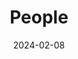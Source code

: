 ---
title: People
date: 2024-02-08

type: landing

sections:
  - block: markdown
    content:
      title: 
      text: |
        
        <link rel="stylesheet" href="/css/styles.css">

        <span style="font-size: 35px; color: orange;">Current Members</span>

        <p></p>
        <span style="font-size: 28px;">Team Lead:</span><br>

        <a href="https://guo.crypto.sg/">
          <span style="color: blue; padding-left: 10px;">Jian Guo</span>
        </a>

        <div class="member-info">
          Email: guojian@ntu.edu.sg<br>
          Interests: Symmetric-Key Cryptography, Privacy-Preserving Technologies
        </div>
        <p></p>
        <span style="font-size: 28px;">Associates:</span><br>

        <a href="https://freedisciplina.github.io/">
          <span style="color: blue; padding-left: 10px;">Zhenzhen Bao</span>
        </a>

        <div class="member-info">
          Affiliation: Assistant Professor, Tsinghua University, China<br>
          Email: zzbao@tsinghua.edu.cn<br>
          Interests: Symmetric-Key Cryptography<br>
        </div>
        <p></p>
        <span style="font-size: 28px;">Post-Doctoral Research Fellows:</span><br>
        <span style="color: blue; padding-left: 10px;">Shiyao Chen</span>
        <div class="member-info">
          Email: shiyao.chen@ntu.edu.sg<br>
          Interests: Symmetric-Key Cryptography<br>
        </div>
        <span style="color: blue; padding-left: 10px;">Le He</span>
        <div class="member-info">
          Email: le.he@ntu.edu.sg<br>
          Interests: Symmetric-Key Cryptography
        </div>
        <span style="color: blue; padding-left: 10px;">Shun Li</span>
        <div class="member-info">
          Email: shun.li@ntu.edu.sg<br>
          Interests: Symmetric-Key Cryptography, Privacy-Preserving Technologies, Quantum Cryptanalysis
        </div>
        <span style="color: blue; padding-left: 10px;">Eik List</span>
        <div class="member-info">
          Email: eik.list@ntu.edu.sg<br>
          Interests: Symmetric-Key Cryptography, Provable Security
        </div>

        <span style="color: blue; padding-left: 10px;">Guozhen Liu</span>
        <div class="member-info">
          Email: guozhen.liu@ntu.edu.sg<br>
          Interests: Symmetric-Key Cryptography
        </div>

        <p></p>
        <span style="font-size: 28px;">PhD Students:</span><br>

        <span style="color: blue; padding-left: 10px;">Phuong Pham</span>

        <div class="member-info">
          Affiliation: School of Physical and Mathematical Sciences, Nanyang Technological University, Singapore. 07/2019 - <br>
          Topic: Quantum Cryptanalysis<br>
          Email: pham0079@e.ntu.edu.sg<br>
        </div>

        <span style="color: blue; padding-left: 10px;">Xingran Li</span>

        <div class="member-info">
          Affiliation: Interdisciplinary Graduate Programme, Nanyang Technological University, Singapore. 01/2022 - <br>
          Topic: Privacy-Preserving Technologies<br>
          Email: xingran001@e.ntu.edu.sg
        </div>

        <span style="color: blue; padding-left: 10px;">Yiran Yao</span>

        <div class="member-info">
          Affiliation: School of Physical and Mathematical Sciences, Nanyang Technological University, Singapore. 07/2022 - <br>
          Topic: Cryptanalysis and Machine Learning <br>
          Email: yiran005@e.ntu.edu.sg
        </div>

        <span style="color: blue; padding-left: 10px;">Wenjie Nan</span>

        <div class="member-info">
          Affiliation: School of Physical and Mathematical Sciences, Nanyang Technological University, Singapore. 01/2023 - <br>
          Topic: Cryptography for Privacy-Preserving Technologies <br>
          Email: wenjie006@e.ntu.edu.sg
        </div>

        <span style="color: blue; padding-left: 10px;">Tianyu Zhang</span>

        <div class="member-info">
          Affiliation: School of Physical and Mathematical Sciences, Nanyang Technological University, Singapore. 07/2023 - <br>
          Topic: Quantum Cryptanalysis <br>
          Email: tianyu005@e.ntu.edu.sg
        </div>
        
        <p></p>
        <span style="font-size: 28px;">Undergraduate Students:</span><br>

        <p></p>
        <span style="font-size: 28px;">Exchange/Visitors:</span><br>

        <span style="color: blue; padding-left: 10px;">Huina Li, PhD Student</span>

        <div class="member-info">
          Affiliation: Shanghai Jiao Tong University, China. 11/2021 - <br>
          Topic: Cryptanalysis <br>
          Email: lihuina@sjtu.edu.cn
        </div>

        <span style="color: blue; padding-left: 10px;">Wenlong Tian, Assistant Professor</span>

        <div class="member-info">
          Affiliation: University of South China, China. 03/2022 - <br>
          Topic: Cloud Security <br>
          Email: wenlongtian@usc.edu.cn
        </div>

        <span style="color: blue; padding-left: 10px;">Liu Zhang, PhD Student</span>

        <div class="member-info">
          Affiliation: Xidian University, China. 10/2022 - <br>
          Topic: Machine Learning based Cryptanalysis <br>
          Email: 17lzhang3@gmail.com
        </div>

        <span style="color: blue; padding-left: 10px;">Jinyu Lu, PhD Student</span>

        <div class="member-info">
          Affiliation: National University of Defense Technology, China. 11/2022 - <br>
          Topic: Machine Learning based Cryptanalysis <br>
          Email: jinyu_smile@foxmail.com
        </div>

        <span style="color: blue; padding-left: 10px;">Bin Hu, PhD Student</span>

        <div class="member-info">
          Affiliation: Beihang University, China. 11/2022 - <br>
          Topic: Threshold Cryptography <br>
          Email: hubin0205@buaa.edu.cn
        </div>

        <span style="color: blue; padding-left: 10px;">Tianyi Li, Undergraduate Student</span>

        <div class="member-info">
          Affiliation: Shanghai Jiao Tong University, China. 06/2023 - <br>
          Topic: Threshold Cryptography <br>
          Email: ltetsla@sjtu.edu.cn
        </div>

        <span style="color: blue; padding-left: 10px;">Zhuohan Cai, Undergraduate Student</span>

        <div class="member-info">
          Affiliation: Tsinghua University, China. 07/2023 - <br>
          Topic: Machine Learning based Cryptanalysis <br>
          Email: cai-zh19@mails.tsinghua.edu.cn
        </div>

  - block: markdown
    content:
      title: 
      text: |
        
        <link rel="stylesheet" href="/css/styles.css">

        <span style="font-size: 35px; color: orange;">Alumni</span>

        <p></p>
        <span style="color: blue; padding-left: 10px;">Phuong Pham</span>

        <div class="member-info">
          Duration: 07/2019 - 08/2023<br>
          Current Position: Huawei, Singapore
        </div>

        <p></p>
        <a href="https://sites.google.com/view/tuyi">
          <span style="color: blue; padding-left: 10px;">Yi Tu</span>
        </a>

        <div class="member-info">
          Duration: 07/2018 - 06/2022<br>
          Current Position: Huawei, China
        </div>

        <p></p>
        <a href="https://freedisciplina.github.io/">
          <span style="color: blue; padding-left: 10px;">Zhenzhen Bao</span>
        </a>

        <div class="member-info">
          Duration: 12/2016 - 04/2022<br>
          Current Position: Assistant Professor, Tsinghua University, China
        </div>

        <p></p>
        <a href="https://infosec.sjtu.edu.cn/DirectoryDetail.aspx?id=163">
          <span style="color: blue; padding-left: 10px;">Haoyang Wang</span>
        </a>

        <div class="member-info">
          Duration: 08/2016 - 12/2020<br>
          Current Position: Assistant Professor, Shanghai Jiao Tong University, China
        </div>

        <p></p>
        <a href="https://sites.google.com/view/ling-song/home">
          <span style="color: blue; padding-left: 10px;">Ling Song</span>
        </a>

        <div class="member-info">
          Duration: 02/2016 - 05/2019<br>
          Current Position: Professor, Jinan University, China
        </div>

        <p></p>
        <a href="http://sites.google.com/site/monsieurlelanc">
          <span style="color: blue; padding-left: 10px;">Subhadeep Banik</span>
        </a>

        <div class="member-info">
          Duration: 03/2016 - 06/2017<br>
          Current Position: Ambizione Fellow, EPFL, Switzerland
        </div>

        <p></p>
        <a href="http://people.ucas.ac.cn/~0046011?language=en">
          <span style="color: blue; padding-left: 10px;">Meicheng Liu</span>
        </a>

        <div class="member-info">
          Duration: 05/2015 - 09/2016<br>
          Current Position: Professor, Chinese Academy of Sciences, China
        </div>

  - block: markdown
    content:
      title: 
      text: |
        
        <link rel="stylesheet" href="/css/styles.css">

        <span style="font-size: 35px; color: orange;">Past Visitors</span>

        <p></p>
        <span style="color: blue; padding-left: 10px;">Tianren Liu</span>

        <div class="member-info">
          Duration: 30/08/2023 - 06/09/2023<br>
          From: Peking University, China 
        </div>

        <p></p>
        <span style="color: blue; padding-left: 10px;">Lei Wang</span>

        <div class="member-info">
          Duration: 23/08/2023 - 26/08/2023<br>
          From: Shanghai Jiao Tong University, China
        </div>

        <p></p>
        <span style="color: blue; padding-left: 10px;">Danping Shi</span>

        <div class="member-info">
          Duration: 05/08/2023 - 28/08/2023<br>
          From: Institute of Information Engineering, China 
        </div>

        <p></p>
        <span style="color: blue; padding-left: 10px;">Haoyang Wang</span>

        <div class="member-info">
          Duration: 24/07/2023 - 31/08/2023<br>
          From: Shanghai Jiao Tong University, China 
        </div>

        <p></p>
        <span style="color: blue; padding-left: 10px;">Xiaoyang Dong</span>

        <div class="member-info">
          Duration: 08/07/2023 - 18/07/2023<br>
          From: Tsinghua University, China 
        </div>

        <p></p>
        <span style="color: blue; padding-left: 10px;">Wenlong Tian</span>

        <div class="member-info">
          Duration: 01/03/2022 -<br>
          From: University of South China, China 
        </div>

        <p></p>
        <span style="color: blue; padding-left: 10px;">Bing Sun </span>

        <div class="member-info">
          Duration: 17/01/2020 - 14/04/2020<br>
          From: National University of Defense Technology, China 
        </div>

        <p></p>
        <span style="color: blue; padding-left: 10px;">Senyang Huang </span>

        <div class="member-info">
          Duration: 17/09/2019 - 07/12/2019<br>
          From: Haifa University, Israel 
        </div>

        <p></p>
        <span style="color: blue; padding-left: 10px;">Wenying Zhang </span>

        <div class="member-info">
          Duration: 27/08/2018 - 20/08/2019<br>
          From: Shandong Normal University, China 
        </div>

        <p></p>
        <span style="color: blue; padding-left: 10px;">Zheng Gong </span>

        <div class="member-info">
          Duration: 21/01/2019 - 15/02/2019<br>
          From: South China Normal University, China 
        </div>

        <p></p>
        <span style="color: blue; padding-left: 10px;">Kazuhiko Minematsu </span>

        <div class="member-info">
          Duration: 12/12/2018 - 14/12/2018<br>
          From: NEC, Japan 
        </div>

        <p></p>
        <span style="color: blue; padding-left: 10px;">Tetsu Iwata </span>

        <div class="member-info">
          Duration: 12/02/2018 - 22/02/2018<br>
          From: Nagoya University, Japan 
        </div>

        <p></p>
        <span style="color: blue; padding-left: 10px;">Tetsu Iwata </span>

        <div class="member-info">
          Duration: 17/10/2016 - 31/03/2017<br>
          From: Nagoya University, Japan 
        </div>

        <p></p>
        <span style="color: blue; padding-left: 10px;">Jingmei Liu </span>

        <div class="member-info">
          Duration: 01/03/2016 - 01/03/2017<br>
          From: Xidian University, China 
        </div>

        <p></p>
        <span style="color: blue; padding-left: 10px;">Lei Wang </span>

        <div class="member-info">
          Duration: 04/02/2017 - 10/02/2017<br>
          From: Shanghai Jiao Tong University, China 
        </div>

        <p></p>
        <span style="color: blue; padding-left: 10px;">Vesselin Velichkov </span>

        <div class="member-info">
          Duration: 12/12/2016 - 16/12/2016<br>
          From: Luxembourg University, Luxembourg 
        </div>

        <p></p>
        <span style="color: blue; padding-left: 10px;">Qingju Wang </span>

        <div class="member-info">
          Duration: 08/08/2016 - 15/10/2016<br>
          From: Katholieke Universiteit Leuven, Belgium 
        </div>

        <p></p>
        <span style="color: blue; padding-left: 10px;">Florian Mendel </span>

        <div class="member-info">
          Duration: 28/09/2015 - 30/10/2015<br>
          From: Graz University of Technology, Austria 
        </div>

        <p></p>
        <span style="color: blue; padding-left: 10px;">Lei Zhang </span>

        <div class="member-info">
          Duration: 26/09/2015 - 10/10/2015<br>
          From: Chinese Academy of Sciences, China 
        </div>

        <p></p>
        <span style="color: blue; padding-left: 10px;">Lei Wang </span>

        <div class="member-info">
          Duration: 20/09/2015 - 04/10/2015<br>
          From: Shanghai Jiao Tong University, China 
        </div>

        <p></p>
        <span style="color: blue; padding-left: 10px;">Liting Zhang </span>

        <div class="member-info">
          Duration: 28/08/2015 - 27/10/2015<br>
          From: Chinese Academy of Sciences, China 
        </div>

        <p></p>
        <span style="color: blue; padding-left: 10px;">Bing Sun</span>

        <div class="member-info">
          Duration: 13/07/2015 - 12/10/2015<br>
          From:  National University of Defense Technology, China 
        </div>

        <p></p>
        <span style="color: blue; padding-left: 10px;">Bin Zhang </span>

        <div class="member-info">
          Duration: 17/11/2014 - 21/11/2014<br>
          From: Chinese Academy of Sciences, China 
        </div>
  
  - block: markdown
    content:
      title: 
      text: |
        
        <link rel="stylesheet" href="/css/styles.css">

        <span style="font-size: 35px; color: orange;">Past (Exchange) Students</span>

        <p></p>
        <span style="color: blue; padding-left: 10px;">Zhuohan Cai</span>

        <div class="member-info">
          Duration: 11/07/2023 - 04/09/2023<br>
          From: Tsinghua University, China
        </div>

        <p></p>
        <span style="color: blue; padding-left: 10px;">Tianyi Li</span>

        <div class="member-info">
          Duration: 15/06/2023 - 15/09/2023<br>
          From: Shanghai Jiao Tong University, China
        </div>

        <p></p>
        <span style="color: blue; padding-left: 10px;">Jinyu Lu</span>

        <div class="member-info">
          Duration: 04/11/2022 -<br>
          From: National University of Defense Technology, China
        </div>

        <p></p>
        <span style="color: blue; padding-left: 10px;">Bin Hu</span>

        <div class="member-info">
          Duration: 13/10/2022 -<br>
          From: Beihang University, China
        </div>

        <p></p>
        <span style="color: blue; padding-left: 10px;">Liu Zhang</span>

        <div class="member-info">
          Duration: 01/10/2022 -<br>
          From: Xidian University, China
        </div>

        <p></p>
        <span style="color: blue; padding-left: 10px;">Huina Li</span>

        <div class="member-info">
          Duration: 05/11/2021 -<br>
          From: Shanghai Jiao Tong University, China
        </div>

        <p></p>
        <span style="color: blue; padding-left: 10px;">Yicheng Zhu</span>

        <div class="member-info">
          Duration: 01/08/2022 - 30/11/2022<br>
          From: Nanyang Technological University, Singapore
        </div>

        <p></p>
        <span style="color: blue; padding-left: 10px;">Liheng Ji</span>

        <div class="member-info">
          Duration: 03/08/2022 - 28/12/2022<br>
          From: Shanghai Jiao Tong University, China
        </div>

        <p></p>
        <span style="color: blue; padding-left: 10px;">Huaijin Wu</span>

        <div class="member-info">
          Duration: 01/09/2021 - 07/01/2022<br>
          From: Shanghai Jiao Tong University, China
        </div>

        <p></p>
        <span style="color: blue; padding-left: 10px;">Tianyu Zhang</span>

        <div class="member-info">
          Duration: 27/07/2021 - 31/07/2023<br>
          From: Nanyang Technological University, Singapore
        </div>

        <p></p>
        <span style="color: blue; padding-left: 10px;">Eik List </span>

        <div class="member-info">
          Duration: 03/02/2020 - 21/02/2020<br>
          From: Bauhaus-Universität Weimar, Germany 
        </div>

        <p></p>
        <span style="color: blue; padding-left: 10px;">Yucheng Chen </span>

        <div class="member-info">
          Duration: 03/12/2019 - 02/12/2020<br>
          From: Guangzhou University, China 
        </div>

        <p></p>
        <span style="color: blue; padding-left: 10px;">Li Ma </span>

        <div class="member-info">
          Duration: 20/11/2019 - 20/05/2020<br>
          From: Institute of Information Engineering, China 
        </div>

        <p></p>
        <span style="color: blue; padding-left: 10px;">Jiayuan Ye </span>

        <div class="member-info">
          Duration: 04/07/2019 - 30/09/2019<br>
          From: University of Science and Technology of China 
        </div>

        <p></p>
        <span style="color: blue; padding-left: 10px;">Yongqing Li </span>

        <div class="member-info">
          Duration: 25/07/2019 - 16/09/2019<br>
          From: Shandong University, China 
        </div>

        <p></p>
        <span style="color: blue; padding-left: 10px;">Shun Li </span>

        <div class="member-info">
          Duration: 03/05/2019 - 17/05/2019<br>
          From: Institute of Information Engineering, China 
        </div>

        <p></p>
        <span style="color: blue; padding-left: 10px;">Phuong Pham Thi Minh </span>

        <div class="member-info">
          Duration: 21/01/2019 - 20/04/2019<br>
          From: VNU University of Science, Vietnam 
        </div>

        <p></p>
        <span style="color: blue; padding-left: 10px;">Eik List </span>

        <div class="member-info">
          Duration: 21/01/2019 - 08/02/2019<br>
          From: Bauhaus-Universität Weimar, Germany 
        </div>

        <p></p>
        <span style="color: blue; padding-left: 10px;">Tao Ye </span>

        <div class="member-info">
          Duration: Guilin University of Electronic Technology, China 			19/11/2018 - 18/12/2018<br>
          From:  
        </div>

        <p></p>
        <span style="color: blue; padding-left: 10px;">Xianrui Qin </span>

        <div class="member-info">
          Duration: 14/09/2018 - 10/12/2018<br>
          From: Shandong University, China 
        </div>

        <p></p>
        <span style="color: blue; padding-left: 10px;">Tingting Cui </span>

        <div class="member-info">
          Duration: 10/02/2017 - 25/08/2017<br>
          From: Shandong University, China 
        </div>

        <p></p>
        <span style="color: blue; padding-left: 10px;">Jiale Guo </span>

        <div class="member-info">
          Duration: 10/11/2016 - 02/03/2017<br>
          From: Shandong University, China 
        </div>

        <p></p>
        <span style="color: blue; padding-left: 10px;">Ning Luo </span>

        <div class="member-info">
          Duration: 10/11/2016 - 14/02/2017<br>
          From: Shandong University, China 
        </div>

        <p></p>
        <span style="color: blue; padding-left: 10px;">Guozhen Liu</span>

        <div class="member-info">
          Duration: 15/07/2016 - 31/02/2017<br>
          From: Shanghai Jiao Tong University, China 
        </div>

        <p></p>
        <span style="color: blue; padding-left: 10px;">Guohong Liao </span>

        <div class="member-info">
          Duration: 15/07/2016 - 12/10/2016<br>
          From: South China Normal University, China 
        </div>

        <p></p>
        <span style="color: blue; padding-left: 10px;">Kexin Qiao </span>

        <div class="member-info">
          Duration: 01/12/2015 - 31/05/2016<br>
          From: Chinese Academy of Sciences, China 
        </div>

        <p></p>
        <span style="color: blue; padding-left: 10px;">Haoyang Wang </span>

        <div class="member-info">
          Duration: 01/08/2015 - 31/08/2015<br>
          From: Shandong University, China 
        </div>

        <p></p>
        <span style="color: blue; padding-left: 10px;">Jingyuan Zhao </span>

        <div class="member-info">
          Duration: 17/02/2015 - 16/05/2015<br>
          From: Shandong University, China 
        </div>



  - block: markdown
    content:
      title: 
      text: |
        <link rel="stylesheet" href="/css/styles.css">

        <span style="display: block; text-align: center; font-size: 60px;">🧱🧱🧱 Website Still in Built 🧱🧱🧱</span>



# <div class="member-info">

# * [<span style="color: green;">New</span>] 2022/09: There are multiple open positions of (senior) postdoc research fellows and PhD students with full scholarship support, on the topic of symmetric-key cryptography including but not limited to quantum attacks, cryptanalysis of AES and SHA-3, FHE/MPC friendly designs, automatic tools or machine learning for cryptanalysis: [https://www.iacr.org/jobs/item/3107](https://www.iacr.org/jobs/item/3107)

# * Refer to [this page](http://guo.crypto.sg/student) if you are interested in joining as a PhD or FYP student.
# </div>

  # - block: people
  #   content:
  #     title: Meet the Team
  #     # Choose which groups/teams of users to display.
  #     #   Edit `user_groups` in each user's profile to add them to one or more of these groups.
  #     user_groups:
  #         - Principal Investigators
  #         - Researchers
  #         - Grad Students
  #         - Administration
  #         - Visitors
  #         - Alumni
  #     sort_by: Params.last_name
  #     sort_ascending: true
  #   design:
  #     show_interests: false
  #     show_role: true
  #     show_social: true
---